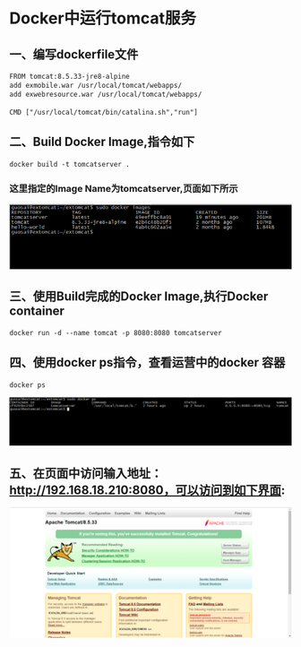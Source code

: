 # Docker中运行tomcat服务
## 一、编写dockerfile文件
    FROM tomcat:8.5.33-jre8-alpine
    add exmobile.war /usr/local/tomcat/webapps/
    add exwebresource.war /usr/local/tomcat/webapps/

    CMD ["/usr/local/tomcat/bin/catalina.sh","run"]
## 二、Build Docker Image,指令如下
    docker build -t tomcatserver .
### 这里指定的Image Name为tomcatserver,页面如下所示
 ![](https://raw.githubusercontent.com/guodonghe/docker_doc/master/images/docker.png)

## 三、使用Build完成的Docker Image,执行Docker container
    docker run -d --name tomcat -p 8080:8080 tomcatserver
## 四、使用docker ps指令，查看运营中的docker 容器
    docker ps
![](https://raw.githubusercontent.com/guodonghe/docker_doc/master/images/1.png)

## 五、在页面中访问输入地址：http://192.168.18.210:8080，可以访问到如下界面:
![](https://raw.githubusercontent.com/guodonghe/docker_doc/master/images/2.png)

